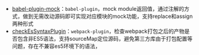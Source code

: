   - [babel-plugin-mock](https://github.com/XiaMengjian/xia-public/blob/main/packages/babel-plugin-mock/README.md)：`babel-plugin`，mock module返回值，通过注解的方式，做到无需改动源码即可实现对应模块的mock功能，支持replace和assign两种形式
  - [checkEsSyntaxPlugin](https://github.com/XiaMengjian/xia-public/blob/main/packages/checkESSyntaxPlugin/README.md)：`webpack-plugin`，检查webpack打包之后的产物是否包含非ES5语法，支持sourceMap定位源码，避免第三方库由于打包配置等问题，存在不兼容es5环境下的语法，
